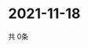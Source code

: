 # 2021-11-18
  共 0条

  <!-- BEGIN -->
  <!-- 最后更新时间Thu Nov 18 2021 23:03:30 GMT+0000 (Coordinated Universal Time) -->
  
  <!-- END -->
  
  